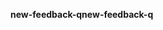 <span data-ttu-id="3c14f-101">**new-feedback-q**</span><span class="sxs-lookup"><span data-stu-id="3c14f-101">**new-feedback-q**</span></span>
